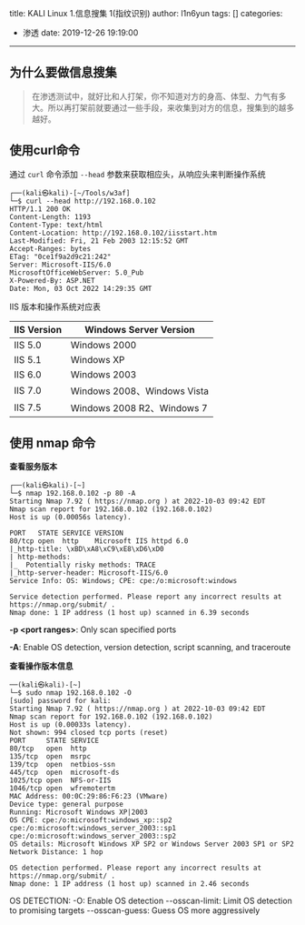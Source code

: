 title: KALI Linux 1.信息搜集 1(指纹识别)
author: l1n6yun
tags: []
categories:
  - 渗透
date: 2019-12-26 19:19:00
---
## 为什么要做信息搜集

> 在渗透测试中，就好比和人打架，你不知道对方的身高、体型、力气有多大。所以再打架前就要通过一些手段，来收集到对方的信息，搜集到的越多越好。

## 使用curl命令

通过 `curl` 命令添加 `--head` 参数来获取相应头，从响应头来判断操作系统

```shell
┌──(kali㉿kali)-[~/Tools/w3af]
└─$ curl --head http://192.168.0.102 
HTTP/1.1 200 OK
Content-Length: 1193
Content-Type: text/html
Content-Location: http://192.168.0.102/iisstart.htm
Last-Modified: Fri, 21 Feb 2003 12:15:52 GMT
Accept-Ranges: bytes
ETag: "0ce1f9a2d9c21:242"
Server: Microsoft-IIS/6.0
MicrosoftOfficeWebServer: 5.0_Pub
X-Powered-By: ASP.NET
Date: Mon, 03 Oct 2022 14:29:35 GMT
```

IIS 版本和操作系统对应表 

| IIS Version | Windows Server Version      |
| ----------- | --------------------------- |
| IIS 5.0     | Windows 2000                |
| IIS 5.1     | Windows XP                  |
| IIS 6.0     | Windows 2003                |
| IIS 7.0     | Windows 2008、Windows Vista |
| IIS 7.5     | Windows 2008 R2、Windows 7  |

## 使用 nmap 命令

**查看服务版本**

```shell
┌──(kali㉿kali)-[~]
└─$ nmap 192.168.0.102 -p 80 -A                                                                   
Starting Nmap 7.92 ( https://nmap.org ) at 2022-10-03 09:42 EDT
Nmap scan report for 192.168.0.102 (192.168.0.102)
Host is up (0.00056s latency).

PORT   STATE SERVICE VERSION
80/tcp open  http    Microsoft IIS httpd 6.0
|_http-title: \xBD\xA8\xC9\xE8\xD6\xD0
| http-methods: 
|_  Potentially risky methods: TRACE
|_http-server-header: Microsoft-IIS/6.0
Service Info: OS: Windows; CPE: cpe:/o:microsoft:windows

Service detection performed. Please report any incorrect results at https://nmap.org/submit/ .
Nmap done: 1 IP address (1 host up) scanned in 6.39 seconds
```

**-p \<port ranges>**: Only scan specified ports

**-A**: Enable OS detection, version detection, script scanning, and traceroute

**查看操作版本信息**

```shell
──(kali㉿kali)-[~]
└─$ sudo nmap 192.168.0.102 -O
[sudo] password for kali: 
Starting Nmap 7.92 ( https://nmap.org ) at 2022-10-03 09:42 EDT
Nmap scan report for 192.168.0.102 (192.168.0.102)
Host is up (0.00033s latency).
Not shown: 994 closed tcp ports (reset)
PORT     STATE SERVICE
80/tcp   open  http
135/tcp  open  msrpc
139/tcp  open  netbios-ssn
445/tcp  open  microsoft-ds
1025/tcp open  NFS-or-IIS
1046/tcp open  wfremotertm
MAC Address: 00:0C:29:86:F6:23 (VMware)
Device type: general purpose
Running: Microsoft Windows XP|2003
OS CPE: cpe:/o:microsoft:windows_xp::sp2 cpe:/o:microsoft:windows_server_2003::sp1 cpe:/o:microsoft:windows_server_2003::sp2
OS details: Microsoft Windows XP SP2 or Windows Server 2003 SP1 or SP2
Network Distance: 1 hop

OS detection performed. Please report any incorrect results at https://nmap.org/submit/ .
Nmap done: 1 IP address (1 host up) scanned in 2.46 seconds
```

OS DETECTION:
  -O: Enable OS detection
  --osscan-limit: Limit OS detection to promising targets
  --osscan-guess: Guess OS more aggressively